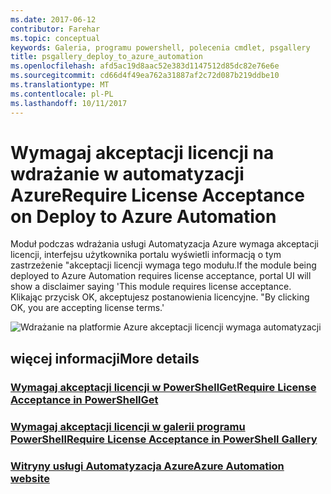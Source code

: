```yaml
---
ms.date: 2017-06-12
contributor: Farehar
ms.topic: conceptual
keywords: Galeria, programu powershell, polecenia cmdlet, psgallery
title: psgallery_deploy_to_azure_automation
ms.openlocfilehash: afd5ac19d8aac52e383d1147512d85dc82e76e6e
ms.sourcegitcommit: cd66d4f49ea762a31887af2c72d087b219ddbe10
ms.translationtype: MT
ms.contentlocale: pl-PL
ms.lasthandoff: 10/11/2017
---
```

<a name="require-license-acceptance-on-deploy-to-azure-automation"></a><span data-ttu-id="265d4-103">Wymagaj akceptacji licencji na wdrażanie w automatyzacji Azure</span><span class="sxs-lookup"><span data-stu-id="265d4-103">Require License Acceptance on Deploy to Azure Automation</span></span>
===========================

<span data-ttu-id="265d4-104">Moduł podczas wdrażania usługi Automatyzacja Azure wymaga akceptacji licencji, interfejsu użytkownika portalu wyświetli informacją o tym zastrzeżenie "akceptacji licencji wymaga tego modułu.</span><span class="sxs-lookup"><span data-stu-id="265d4-104">If the module being deployed to Azure Automation requires license acceptance, portal UI will show a disclaimer saying 'This module requires license acceptance.</span></span> <span data-ttu-id="265d4-105">Klikając przycisk OK, akceptujesz postanowienia licencyjne. "</span><span class="sxs-lookup"><span data-stu-id="265d4-105">By clicking OK, you are accepting license terms.'</span></span>


![Wdrażanie na platformie Azure akceptacji licencji wymaga automatyzacji](Images/DeployToAzureAutomationRequireLicenseAcceptanceDisclaimer.png)


## <a name="more-details"></a><span data-ttu-id="265d4-107">więcej informacji</span><span class="sxs-lookup"><span data-stu-id="265d4-107">More details</span></span>
### <a name="require-license-acceptance-in-powershellgetpsgetmodulerequirelicenseacceptancemd"></a>[<span data-ttu-id="265d4-108">Wymagaj akceptacji licencji w PowerShellGet</span><span class="sxs-lookup"><span data-stu-id="265d4-108">Require License Acceptance in PowerShellGet</span></span>](../psget/module/RequireLicenseAcceptance.md)
### <a name="require-license-acceptance-in-powershell-gallerypsgalleryrequireslicenseacceptancemd"></a>[<span data-ttu-id="265d4-109">Wymagaj akceptacji licencji w galerii programu PowerShell</span><span class="sxs-lookup"><span data-stu-id="265d4-109">Require License Acceptance in PowerShell Gallery</span></span>](psgallery_requires_license_acceptance.md)
### <a name="azure-automation-websitehttpazuremicrosoftcomen-usservicesautomation"></a>[<span data-ttu-id="265d4-110">Witryny usługi Automatyzacja Azure</span><span class="sxs-lookup"><span data-stu-id="265d4-110">Azure Automation website</span></span>](http://azure.microsoft.com/en-us/services/automation/)

